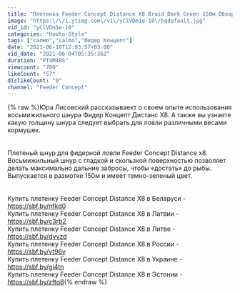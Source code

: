 ```yaml
---
title: "Плетенка Feeder Concept Distance X8 Braid Dark Green 150м Обзор Юры Лисовского"
image: "https:\/\/i.ytimg.com\/vi\/yClVDm1e-10\/hqdefault.jpg"
vid_id: "yClVDm1e-10"
categories: "Howto-Style"
tags: ["салмо","salmo","Фидер Концепт"]
date: "2021-06-18T12:03:57+03:00"
vid_date: "2021-06-04T05:35:36Z"
duration: "PT4M48S"
viewcount: "700"
likeCount: "57"
dislikeCount: "0"
channel: "Feeder Concept"
---
```

{% raw %}Юра Лисовский рассказываект о своем опыте использования восьмижильного шнура Фидер Концепт Дистанс Х8. А также вы узнаете какую толщину шнура следует выбрать для ловли различными весами кормушек.<br /><br /><br />Плетеный шнур для фидерной ловли Feeder Concept Distance х8. Восьмижильный шнур с гладкой и скользкой поверхностью позволяет делать максимально дальние забросы, чтобы «достать» до рыбы. Выпускается в размотке 150м и имеет темно-зеленый цвет.<br /><br /><br />Купить плетенку Feeder Concept Distance X8 в Беларуси - <a rel="nofollow" target="blank" href="https://sbf.by/nfkd0">https://sbf.by/nfkd0</a><br />Купить плетенку Feeder Concept Distance X8 в Латвии - <a rel="nofollow" target="blank" href="https://sbf.by/c3rb2">https://sbf.by/c3rb2</a><br />Купить плетенку Feeder Concept Distance X8 в Литве - <a rel="nofollow" target="blank" href="https://sbf.by/dyvzd">https://sbf.by/dyvzd</a><br />Купить плетенку Feeder Concept Distance X8 в России - <a rel="nofollow" target="blank" href="https://sbf.by/vt96v">https://sbf.by/vt96v</a><br />Купить плетенку Feeder Concept Distance X8 в Украине - <a rel="nofollow" target="blank" href="https://sbf.by/gi4tn">https://sbf.by/gi4tn</a><br />Купить плетенку Feeder Concept Distance X8 в Эстонии - <a rel="nofollow" target="blank" href="https://sbf.by/zftq8">https://sbf.by/zftq8</a>{% endraw %}
